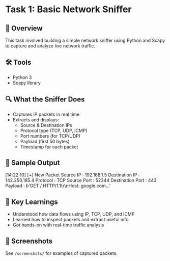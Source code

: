 # Task 1: Basic Network Sniffer

## 📝 Overview
This task involved building a simple network sniffer using Python and Scapy to capture and analyze live network traffic.

## 🛠️ Tools
- Python 3
- Scapy library

## 🔍 What the Sniffer Does
- Captures IP packets in real time
- Extracts and displays:
  - Source & Destination IPs
  - Protocol type (TCP, UDP, ICMP)
  - Port numbers (for TCP/UDP)
  - Payload (first 50 bytes)
  - Timestamp for each packet

## 🧪 Sample Output

[14:22:10] [+] New Packet
Source IP : 192.168.1.5
Destination IP : 142.250.185.4
Protocol : TCP
Source Port : 52344
Destination Port : 443
Payload : b'GET / HTTP/1.1\r\nHost: google.com...'

## 🧠 Key Learnings
- Understood how data flows using IP, TCP, UDP, and ICMP
- Learned how to inspect packets and extract useful info
- Got hands-on with real-time traffic analysis

## 📸 Screenshots
See `/screenshots/` for examples of captured packets.
